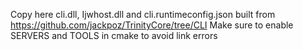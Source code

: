 Copy here cli.dll, Ijwhost.dll and cli.runtimeconfig.json built from https://github.com/jackpoz/TrinityCore/tree/CLI
Make sure to enable SERVERS and TOOLS in cmake to avoid link errors
